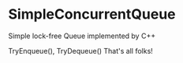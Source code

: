 # SimpleConcurrentQueue
Simple lock-free Queue implemented by C++ 

TryEnqueue(), TryDequeue()
That's all folks!
